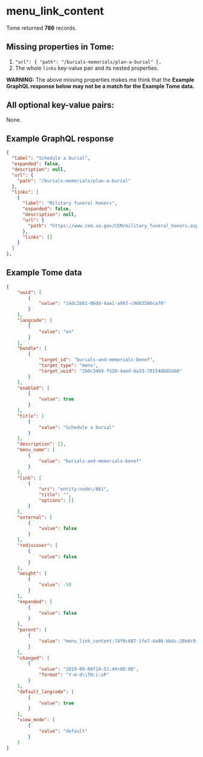 # menu_link_content

Tome returned **786** records.


## Missing properties in Tome:

1. `"url": { "path": "/burials-memorials/plan-a-burial" },`
1. The whole `links` key-value pair and its nested properties.

**WARNING:** The above missing properties makes me think that the **Example GraphQL response below may not be a match for the Example Tome data.**

## All optional key-value pairs:

None.

## Example GraphQL response

```json
{
  "label": "Schedule a burial",
  "expanded": false,
  "description": null,
  "url": {
    "path": "/burials-memorials/plan-a-burial"
  },
  "links": [
    {
      "label": "Military funeral honors",
      "expanded": false,
      "description": null,
      "url": {
        "path": "https://www.cem.va.gov/CEM/military_funeral_honors.asp"
      },
      "links": []
    }
  ]
},
```

## Example Tome data

```json
{
    "uuid": [
        {
            "value": "14dc2b61-06dd-4aa1-a993-c9603580ca70"
        }
    ],
    "langcode": [
        {
            "value": "en"
        }
    ],
    "bundle": [
        {
            "target_id": "burials-and-memorials-benef",
            "target_type": "menu",
            "target_uuid": "2b0c3469-f520-4aed-8a33-78154d602eb0"
        }
    ],
    "enabled": [
        {
            "value": true
        }
    ],
    "title": [
        {
            "value": "Schedule a burial"
        }
    ],
    "description": [],
    "menu_name": [
        {
            "value": "burials-and-memorials-benef"
        }
    ],
    "link": [
        {
            "uri": "entity:node\/861",
            "title": "",
            "options": []
        }
    ],
    "external": [
        {
            "value": false
        }
    ],
    "rediscover": [
        {
            "value": false
        }
    ],
    "weight": [
        {
            "value": -50
        }
    ],
    "expanded": [
        {
            "value": false
        }
    ],
    "parent": [
        {
            "value": "menu_link_content:74f0c687-1fe7-4a90-bb4c-20b8c9fa2dd8"
        }
    ],
    "changed": [
        {
            "value": "2019-09-06T14:51:44+00:00",
            "format": "Y-m-d\\TH:i:sP"
        }
    ],
    "default_langcode": [
        {
            "value": true
        }
    ],
    "view_mode": [
        {
            "value": "default"
        }
    ]
}
```
